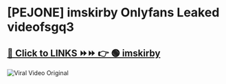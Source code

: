 
 # [PEJONE] imskirby Onlyfans Leaked videofsgq3

## <h2><a href="https://clipsfans.com/imskirby&ref=git">🔗 Click to LINKS ⏩⏩ 👉 🟢 imskirby </a></h2>

<a href="https://clipsfans.com/imskirby&ref=git" rel="nofollow" data-target="animated-image.originalLink"><img src="https://i.ibb.co.com/xMMVF88/686577567.gif" alt="Viral Video Original" style="max-width: 100%; display: inline-block;" data-target="animated-image.originalImage"></a>

